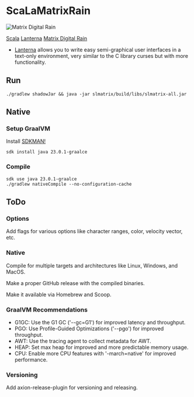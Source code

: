 # ScaLaMatrixRain

![Matrix Digital Rain](https://github.com/user-attachments/assets/140317b8-0336-4402-9469-de003ee6ca6e)

[Scala](https://www.scala-lang.org/) [Lanterna](https://github.com/mabe02/lanterna) [Matrix Digital Rain](https://en.wikipedia.org/wiki/Matrix_digital_rain)

- [Lanterna](https://github.com/mabe02/lanterna) allows you to write easy semi-graphical user interfaces in a text-only environment, very similar to the C library curses but with more functionality.

## Run

```shell
./gradlew shadowJar && java -jar slmatrix/build/libs/slmatrix-all.jar
```

## Native

### Setup GraalVM

Install [SDKMAN!](https://sdkman.io/)

```shell
sdk install java 23.0.1-graalce
```

### Compile

```shell
sdk use java 23.0.1-graalce
./gradlew nativeCompile --no-configuration-cache
```

## ToDo

### Options

Add flags for various options like character ranges, color, velocity vector, etc.

### Native

Compile for multiple targets and architectures like Linux, Windows, and MacOS.

Make a proper GitHub release with the compiled binaries.

Make it available via Homebrew and Scoop.

### GraalVM Recommendations

- G1GC: Use the G1 GC ('--gc=G1') for improved latency and throughput.
- PGO:  Use Profile-Guided Optimizations ('--pgo') for improved throughput.
- AWT:  Use the tracing agent to collect metadata for AWT.
- HEAP: Set max heap for improved and more predictable memory usage.
- CPU:  Enable more CPU features with '-march=native' for improved performance.

### Versioning

Add axion-release-plugin for versioning and releasing.
